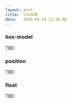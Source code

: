 ```yaml
---
layout: post
title:  CSS布局
date:   2015-04-19 23:26:00
---
```


### box-model

TBD

### position

TBD

### float

TBD
